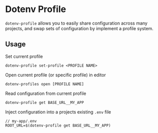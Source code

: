 # Dotenv Profile

`dotenv-profile` allows you to easily share configuration across many projects, and swap sets of configuration by implement a profile system.

## Usage

Set current profile
```
dotenv-profile set-profile <PROFILE NAME>
```

Open current profile (or specific profile) in editor
```
dotenv-profiles open [PROFILE NAME]
```

Read configuration from current profile
```
dotenv-profile get BASE_URL__MY_APP
``` 

Inject configuration into a projects existing `.env` file
```
// my-app/.env
ROOT_URL=$(dotenv-profile get BASE_URL__MY_APP)
```
